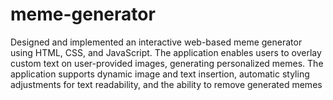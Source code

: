 # meme-generator
Designed and implemented an interactive web-based meme generator using HTML, CSS, and JavaScript. The application enables users to overlay custom text on user-provided images, generating personalized memes. The application supports dynamic image and text insertion, automatic styling adjustments for text readability, and the ability to remove generated memes
